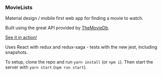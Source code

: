 ### MovieLists

Material design / mobile first web app for finding a movie to watch.

Built using the great API provided by [TheMovieDb](https://developers.themoviedb.org/3/getting-started/introduction).

[See it in action!](http://movielist.willockmore.com/)

Uses React with redux and redux-saga - tests with the new jest, including snapshots.

To setup, clone the repo and run `yarn install` (or `npm i`). Then start the server with `yarn start` (`npm run start`).

